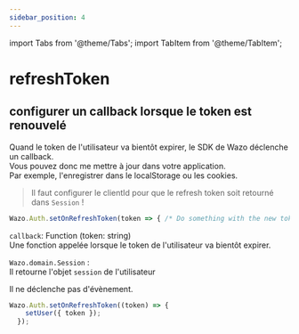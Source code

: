 ```yaml
---
sidebar_position: 4
---
```


import Tabs from '@theme/Tabs';
import TabItem from '@theme/TabItem';

# refreshToken

## configurer un callback lorsque le token est renouvelé

Quand le token de l'utilisateur va bientôt expirer, le SDK de Wazo déclenche un callback.  
Vous pouvez donc me mettre à jour dans votre application.  
Par exemple, l'enregistrer dans le localStorage ou les cookies.

> Il faut configurer le clientId pour que le refresh token soit retourné dans `Session` !

```js
Wazo.Auth.setOnRefreshToken(token => { /* Do something with the new token */ });
```

<Tabs>
  <TabItem value="Paramètres" label="Paramètres" default>

  `callback`: Function (token: string)  
  Une fonction appelée lorsque le token de l'utilisateur va bientôt expirer.
  </TabItem>

  <TabItem value="Réponse" label="Réponse">

  `Wazo.domain.Session` :  
  Il retourne l'objet `session` de l'utilisateur
  </TabItem>

  <TabItem value="Evènement" label="Evènement">
  Il ne déclenche pas d'évènement.
  </TabItem>

  <TabItem value="Exemple" label="Exemple">
  
  ```js
  Wazo.Auth.setOnRefreshToken((token) => {
      setUser({ token });
    });
  ```
  </TabItem>

</Tabs>